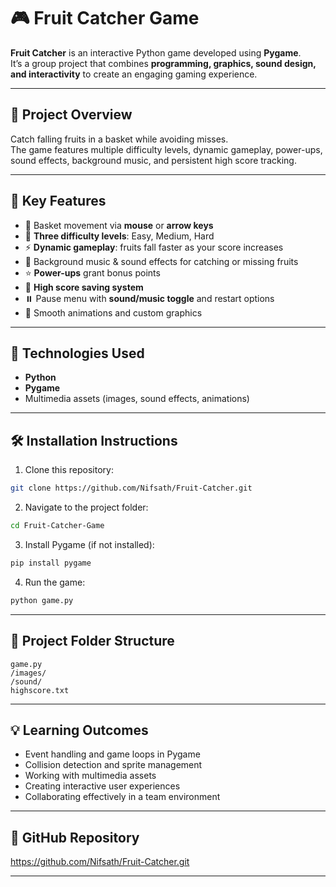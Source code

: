 # 🎮 Fruit Catcher Game

**Fruit Catcher** is an interactive Python game developed using **Pygame**.  
It’s a group project that combines **programming, graphics, sound design, and interactivity** to create an engaging gaming experience.

---

## 🚀 Project Overview
Catch falling fruits in a basket while avoiding misses.  
The game features multiple difficulty levels, dynamic gameplay, power-ups, sound effects, background music, and persistent high score tracking.

---

## 🎯 Key Features
- 🧺 Basket movement via **mouse** or **arrow keys**  
- 🍉 **Three difficulty levels**: Easy, Medium, Hard  
- ⚡ **Dynamic gameplay**: fruits fall faster as your score increases  
- 🎵 Background music & sound effects for catching or missing fruits  
- ⭐ **Power-ups** grant bonus points  
- 💾 **High score saving system**  
- ⏸️ Pause menu with **sound/music toggle** and restart options  
- 🎨 Smooth animations and custom graphics

---

## 🧩 Technologies Used
- **Python**  
- **Pygame**  
- Multimedia assets (images, sound effects, animations)

---

## 🛠️ Installation Instructions
1. Clone this repository:
```bash
git clone https://github.com/Nifsath/Fruit-Catcher.git
````

2. Navigate to the project folder:

```bash
cd Fruit-Catcher-Game
```

3. Install Pygame (if not installed):

```bash
pip install pygame
```

4. Run the game:

```bash
python game.py
```

---

## 📂 Project Folder Structure

```
game.py
/images/
/sound/
highscore.txt
```

---

## 💡 Learning Outcomes

* Event handling and game loops in Pygame
* Collision detection and sprite management
* Working with multimedia assets
* Creating interactive user experiences
* Collaborating effectively in a team environment

---

## 🔗 GitHub Repository

https://github.com/Nifsath/Fruit-Catcher.git

---
